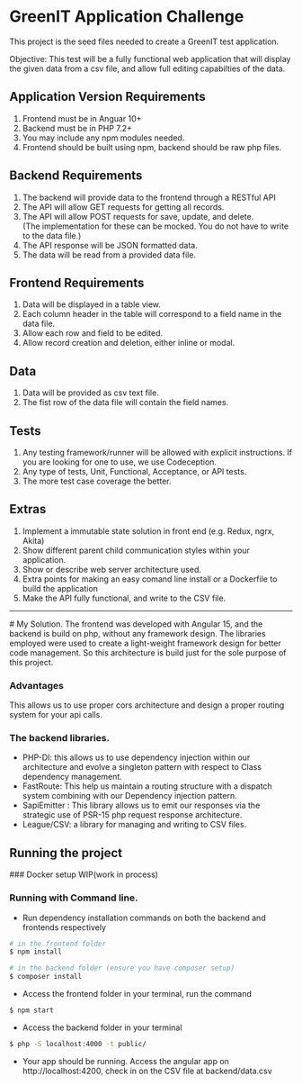 # GreenIT Application Challenge

This project is the seed files needed to create a GreenIT test application.

Objective: This test will be a fully functional web application that will display the given data from a csv file, and allow full editing capabilties of the data.

## Application Version Requirements

1. Frontend must be in Anguar 10+
2. Backend must be in PHP 7.2+
3. You may include any npm modules needed.
4. Frontend should be built using npm, backend should be raw php files.

## Backend Requirements

1. The backend will provide data to the frontend through a RESTful API
2. The API will allow GET requests for getting all records.
3. The API will allow POST requests for save, update, and delete.  
   (The implementation for these can be mocked. You do not have to write to the data file.)
4. The API response will be JSON formatted data.
5. The data will be read from a provided data file.

## Frontend Requirements

1. Data will be displayed in a table view.
2. Each column header in the table will correspond to a field name in the data file.
3. Allow each row and field to be edited.
4. Allow record creation and deletion, either inline or modal.

## Data

1. Data will be provided as csv text file.
2. The fist row of the data file will contain the field names.

## Tests

1. Any testing framework/runner will be allowed with explicit instructions. If you are looking for one to use, we use Codeception.
2. Any type of tests, Unit, Functional, Acceptance, or API tests.
3. The more test case coverage the better.

## Extras

1. Implement a immutable state solution in front end (e.g. Redux, ngrx, Akita)
2. Show different parent child communication styles within your application.
3. Show or describe web server architecture used.
4. Extra points for making an easy comand line install or a Dockerfile to build the application
5. Make the API fully functional, and write to the CSV file.

---

# My Solution.
The frontend was developed with Angular 15, and the backend is build on php, without any framework design. The libraries employed were used to create a light-weight framework design for better code management. So this architecture is build just for the sole purpose of this project.

### Advantages

This allows us to use proper cors architecture and design a proper routing system for your api calls.

### The backend libraries.

- PHP-DI: this allows us to use dependency injection within our architecture and evolve a singleton pattern with respect to Class dependency management.
- FastRoute: This help us maintain a routing structure with a dispatch system combining with our Dependency injection pattern.
- SapiEmitter : This library allows us to emit our responses via the strategic use of PSR-15 php request response architecture.
- League/CSV: a library for managing and writing to CSV files.

## Running the project

### Docker setup
WIP(work in process)

### Running with Command line.

- Run dependency installation commands on both the backend and frontends respectively

```sh
# in the frontend folder
$ npm install
```

```sh
# in the backend folder (ensure you have composer setup)
$ composer install
```

- Access the frontend folder in your terminal, run the command

```sh
$ npm start
```

- Access the backend folder in your terminal

```sh
$ php -S localhost:4000 -t public/
```

- Your app should be running. Access the angular app on http://localhost:4200, check in on the CSV file at backend/data.csv
